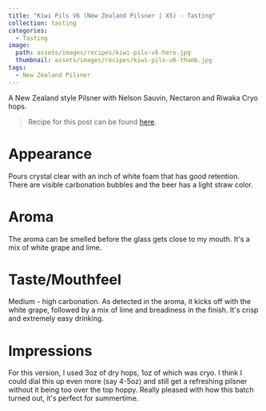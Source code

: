 ```yaml
---
title: "Kiwi Pils V6 (New Zealand Pilsner | X5) - Tasting"
collection: tasting
categories:
  - Tasting
image:
  path: assets/images/recipes/kiwi-pils-v6-hero.jpg
  thumbnail: assets/images/recipes/kiwi-pils-v6-thumb.jpg
tags:
  - New Zealand Pilsner
---
```


A New Zealand style Pilsner with Nelson Sauvin, Nectaron and Riwaka Cryo hops.

> Recipe for this post can be found [here](/recipes/kiwi-pils-v6/).

# Appearance

Pours crystal clear with an inch of white foam that has good retention.
There are visible carbonation bubbles and the beer has a light straw color.

# Aroma

The aroma can be smelled before the glass gets close to my mouth. It's a mix of white grape and lime.

# Taste/Mouthfeel

Medium - high carbonation. As detected in the aroma, it kicks off with the white grape, followed by a mix of lime and breadiness in the finish. It's crisp and extremely easy drinking.

# Impressions

For this version, I used 3oz of dry hops, 1oz of which was cryo. I think I could dial this up even more (say 4-5oz) and still get a refreshing pilsner without it being too over the top hoppy. Really pleased with how this batch turned out, it's perfect for summertime.